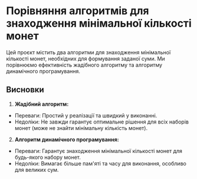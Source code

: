 # Порівняння алгоритмів для знаходження мінімальної кількості монет

Цей проєкт містить два алгоритми для знаходження мінімальної кількості монет, необхідних для формування заданої суми. Ми порівнюємо ефективність жадібного алгоритму та алгоритму динамічного програмування.

## Висновки

1. **Жадібний алгоритм:**

- Переваги: Простий у реалізації та швидкий у виконанні.
- Недоліки: Не завжди гарантує оптимальне рішення для всіх наборів монет (може не знайти мінімальну кількість монет).

2. **Алгоритм динамічного програмування:**

- Переваги: Гарантує знаходження мінімальної кількості монет для будь-якого набору монет.
- Недоліки: Вимагає більше пам'яті та часу для виконання, особливо для великих сум.
